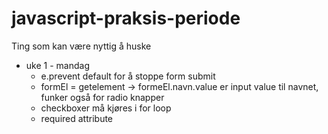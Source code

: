 # javascript-praksis-periode


Ting som kan være nyttig å huske
* uke 1 - mandag
  * e.prevent default for å stoppe form submit 
  - formEl = getelement -> formeEl.navn.value er input value til navnet, funker også for radio knapper
  - checkboxer må kjøres i for loop
  - required attribute

 
